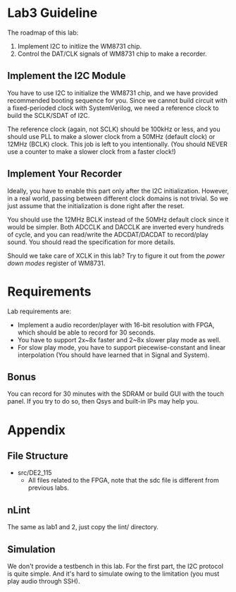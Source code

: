 # Lab3 Guideline

The roadmap of this lab:

1. Implement I2C to initlize the WM8731 chip.
2. Control the DAT/CLK signals of WM8731 chip to make a recorder.

## Implement the I2C Module
You have to use I2C to initialize the WM8731 chip,
and we have provided recommended booting sequence for you.
Since we cannot build circuit with a fixed-perioded clock with SystemVerilog,
we need a reference clock to build the SCLK/SDAT of I2C.

The reference clock (again, not SCLK) should be 100kHz or less,
and you should use PLL to make a slower clock from a 50MHz (default clock) or
12MHz (BCLK) clock.
This job is left to you intentionally.
(You should NEVER use a counter to make a slower clock from a faster clock!)

## Implement Your Recorder
Ideally, you have to enable this part only after the I2C initialization.
However, in a real world, passing between different clock domains is not trivial.
So we just assume that the initialization is done right after the reset.

You should use the 12MHz BCLK instead of the 50MHz default clock since it would be simpler.
Both ADCCLK and DACCLK are inverted every hundreds of cycle,
and you can read/write the ADCDAT/DACDAT to record/play sound.
You should read the specification for more details.

Should we take care of XCLK in this lab?
Try to figure it out from the *power down modes* register of WM8731.

# Requirements
Lab requirements are:

* Implement a audio recorder/player with 16-bit resolution with FPGA,
  which should be able to record for 30 seconds.
* You have to support 2x\~8x faster and 2\~8x slower play mode as well.
* For slow play mode, you have to support piecewise-constant and linear interpolation
  (You should have learned that in Signal and System).

## Bonus
You can record for 30 minutes with the SDRAM or build GUI with the touch panel.
If you try to do so, then Qsys and built-in IPs may help you.

# Appendix
## File Structure

* src/DE2\_115
	* All files related to the FPGA, note that the sdc file is different from previous labs.

## nLint
The same as lab1 and 2, just copy the lint/ directory.

## Simulation
We don't provide a testbench in this lab.
For the first part, the I2C protocol is quite simple.
And it's hard to simulate owing to the limitation (you must play audio through SSH).

